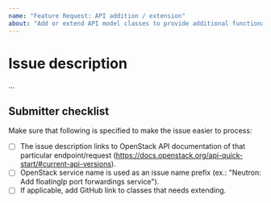 ```yaml
---
name: "Feature Request: API addition / extension"
about: "Add or extend API model classes to provide additional functionality"
---
```


# Issue description

...

## Submitter checklist

Make sure that following is specified to make the issue easier to process:

- [ ] The issue description links to OpenStack API documentation of that particular endpoint/request (https://docs.openstack.org/api-quick-start/#current-api-versions).
- [ ] OpenStack service name is used as an issue name prefix (ex.: "Neutron: Add floatingIp port forwardings service").
- [ ] If applicable, add GitHub link to classes that needs extending.
